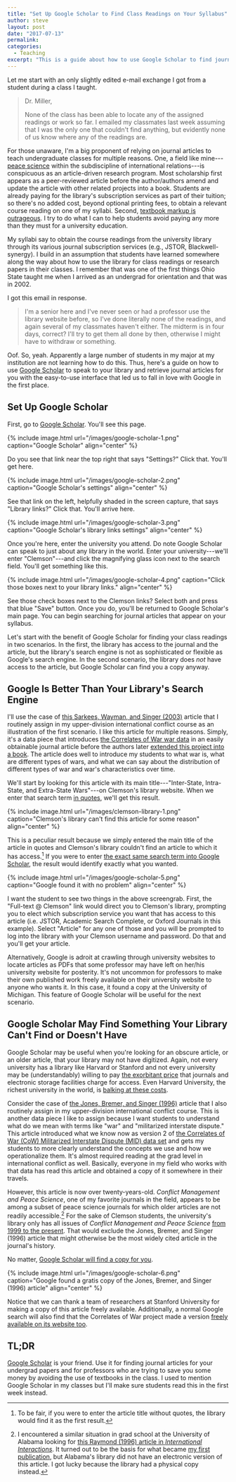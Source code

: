 ```yaml
---
title: "Set Up Google Scholar to Find Class Readings on Your Syllabus"
author: steve
layout: post
date: "2017-07-13"
permalink:
categories:
  - Teaching
excerpt: "This is a guide about how to use Google Scholar to find journal articles that appear as class readings on the syllabus."
---
```



Let me start with an only slightly edited e-mail exchange I got from a student during a class I taught.

> Dr. Miller,
>
> None of the class has been able to locate any of the assigned readings or work so far. I emailed my classmates last week assuming that I was the only one that couldn't find anything, but evidently none of us know where any of the readings are. 

For those unaware, I'm a big proponent of relying on journal articles to teach undergraduate classes for multiple reasons. One, a field like mine---[peace science](http://sites.psu.edu/pssi/) within the subdiscipline of international relations---is conspicuous as an article-driven research program. Most scholarship first appears as a peer-reviewed article before the author/authors amend and update the article with other related projects into a book. Students are already paying for the library's subscription services as part of their tuition; so there's no added cost, beyond optional printing fees, to obtain a relevant course reading on one of my syllabi. Second, [textbook markup is outrageous](https://priceonomics.com/why-are-textbooks-so-expensive/). I try to do what I can to help students avoid paying any more than they must for a university education.

My syllabi say to obtain the course readings from the university library through its various journal subscription services (e.g.,
JSTOR, Blackwell-synergy). I build in an assumption that students have learned somewhere along the way about how to use the library for class readings or research papers in their classes. I remember that was one of the first things Ohio State taught me when I arrived as an undergrad for orientation and that was in 2002.

I got this email in response.

> I'm a senior here and I've never seen or had a professor use the library website before, so I've done literally none of the readings, and again several of my classmates haven't either. The midterm is in four days, correct? I'll try to get them all done by then, otherwise I might have to withdraw or something. 

Oof. So, yeah. Apparently a large number of students in my major at my institution are not learning how to do this. Thus, here's a guide on how to use [Google Scholar](https://scholar.google.com/) to speak to your library and retrieve journal articles for you with the easy-to-use interface that led us to fall in love with Google in the first place.

## Set Up Google Scholar

First, go to [Google Scholar](https://scholar.google.com/). You'll see this page.

<!-- ![](../../../../images/google-scholar-1.png) -->

{% include image.html url="/images/google-scholar-1.png" caption="Google Scholar" align="center" %}

Do you see that link near the top right that says "Settings?" Click that. You'll get here.

{% include image.html url="/images/google-scholar-2.png" caption="Google Scholar's settings" align="center" %}

See that link on the left, helpfully shaded in the screen capture, that says "Library links?" Click that. You'll arrive here.

{% include image.html url="/images/google-scholar-3.png" caption="Google Scholar's library links settings" align="center" %}

Once you're here, enter the university you attend. Do note Google Scholar can speak to just about any library in the world.<!-- Some universities, like Harvard and Princeton, will have far better libraries than what Clemson University has. Alas, I don't have access to those nor do the students for whom this guide is intended.--> Enter your university---we'll enter "Clemson"---and click the magnifying glass icon next to the search field. You'll get something like this.

{% include image.html url="/images/google-scholar-4.png" caption="Click those boxes next to your library links." align="center" %}

See those check boxes next to the Clemson links? Select both and press that blue "Save" button. Once you do, you'll be returned to Google Scholar's main page. You can begin searching for journal articles that appear on your syllabus.

Let's start with the benefit of Google Scholar for finding your class readings in two scenarios. In the first, the library has access to the journal and the article, but the library's search engine is not as sophisticated or flexible as Google's search engine. In the second scenario, the library does *not* have access to the article, but Google Scholar can find you a copy anyway.

## Google Is Better Than Your Library's Search Engine

I'll use the case of [this Sarkees, Wayman, and Singer (2003)](https://academic.oup.com/isq/article-abstract/47/1/49/1846534) article that I routinely assign in my upper-division international conflict course as an illustration of the first scenario. I like this article for multiple reasons. Simply, it's a data piece that introduces [the Correlates of War war data](http://correlatesofwar.org/data-sets/COW-war) in an easily obtainable journal article before the authors later [extended this project into a book](https://www.amazon.com/Resort-War-1816-2007-Correlates/dp/0872894347/). The article does well to introduce my students to what war is, what are different types of wars, and what we can say about the distribution of different types of war and war's characteristics over time.

We'll start by looking for this article with its main title---"Inter-State, Intra-State, and Extra-State Wars"---on Clemson's library website. When we enter that search term [in quotes](https://libraries.clemson.edu/?s=%22Inter-State%2C+Intra-State%2C+and+Extra-State+Wars%22), we'll get this result.

{% include image.html url="/images/clemson-library-1.png" caption="Clemson's library can't find this article for some reason" align="center" %}

This is a peculiar result because we simply entered the main title of the article in quotes and Clemson's library couldn't find an article to which it has access.[^woquotes] If you were to enter [the exact same search term into Google Scholar](https://scholar.google.com/scholar?hl=en&q=%22Inter-State%2C+Intra-State%2C+and+Extra-State+Wars%22&btnG=&as_sdt=1%2C41&as_sdtp=), the result would identify exactly what you wanted.

[^woquotes]: To be fair, if you were to enter the article title without quotes, the library would find it as the first result.

{% include image.html url="/images/google-scholar-5.png" caption="Google found it with no problem" align="center" %}

I want the student to see two things in the above screengrab. First, the "Full-text @ Clemson" link would direct you to Clemson's library, prompting you to elect which subscription service you want that has access to this article (i.e. JSTOR, Academic Search Complete, or Oxford Journals in this example). Select "Article" for any one of those and you will be prompted to log into the library with your Clemson username and password. Do that and you'll get your article.

Alternatively, Google is adroit at crawling through university websites to locate articles as PDFs that some professor may have left on her/his university website for posterity. It's not uncommon for professors to make their own published work freely available on their university website to anyone who wants it. In this case, it found a copy at the University of Michigan. This feature of Google Scholar will be useful for the next scenario.

## Google Scholar May Find Something Your Library Can't Find or Doesn't Have

Google Scholar may be useful when you're looking for an obscure article, or an older article, that your library may not have digitized. Again, not every university has a library like Harvard or Stanford and not every university may be (understandably) willing to pay [the exorbitant price](https://blogs.scientificamerican.com/information-culture/why-are-journals-so-expensive/) that journals and electronic storage facilities charge for access. Even Harvard University, the richest university in the world, is [balking at these costs](https://www.theguardian.com/science/2012/apr/24/harvard-university-journal-publishers-prices).

Consider the case of [the Jones, Bremer, and Singer (1996)](http://journals.sagepub.com/doi/pdf/10.1177/073889429601500203) article that I also routinely assign in my upper-division international conflict course. This is another data piece I like to assign because I want students to understand what do we mean with terms like "war" and "militarized interstate dispute." This article introduced what we know now as version 2 of [the Correlates of War (CoW) Militarized Interstate Dispute (MID) data set](http://correlatesofwar.org/data-sets/MIDs) and gets my students to more clearly understand the concepts we use and how we operationalize them. It's almost required reading at the grad level in international conflict as well. Basically, everyone in my field who works with that data has read this article and obtained a copy of it somewhere in their travels.

However, this article is now over twenty-years-old. *Conflict Management and Peace Science*, one of my favorite journals in the field, appears to be among a subset of peace science journals for which older articles are not readily accessible.[^ii] For the sake of Clemson students, the university's library only has all issues of *Conflict Management and Peace Science* [from 1999 to the present](http://hw4sm7zh5k.search.serialssolutions.com/?V=1.0&L=HW4SM7ZH5K&S=JCs&C=CONFMANANP&T=marc). That would exclude the Jones, Bremer, and Singer (1996) article that might otherwise be the most widely cited article in the journal's history.

[^ii]: I encountered a similar situation in grad school at the University of Alabama looking for [this Raymond (1996) article in *International Interactions*](http://www.tandfonline.com/doi/abs/10.1080/03050629608434877). It turned out to be the basis for what became [my first publication](http://cmp.sagepub.com/content/28/3/261), but Alabama's library did not have an electronic version of this article. I got lucky because the library had a physical copy instead.

No matter, [Google Scholar will find a copy for you](https://scholar.google.com/scholar?hl=en&q=%22Militarized+Interstate+Disputes%2C+1816-1992%3A+Rationale%2C+Coding+Rules%2C+and+Empirical+Patterns%22&btnG=&as_sdt=1%2C41&as_sdtp=).

{% include image.html url="/images/google-scholar-6.png" caption="Google found a gratis copy of the Jones, Bremer, and Singer (1996) article" align="center" %}

Notice that we can thank a team of researchers at Stanford University for making a copy of this article freely available. Additionally, a normal Google search will also find that the Correlates of War project made a version [freely available on its website too](https://www.google.com/#q=jones+bremer+singer).

## TL;DR

[Google Scholar](https://scholar.google.com/) is your friend. Use it for finding journal articles for your undergrad papers and for professors who are trying to save you some money by avoiding the use of textbooks in the class. I used to mention Google Scholar in my classes but I'll make sure students read this in the first week instead.
